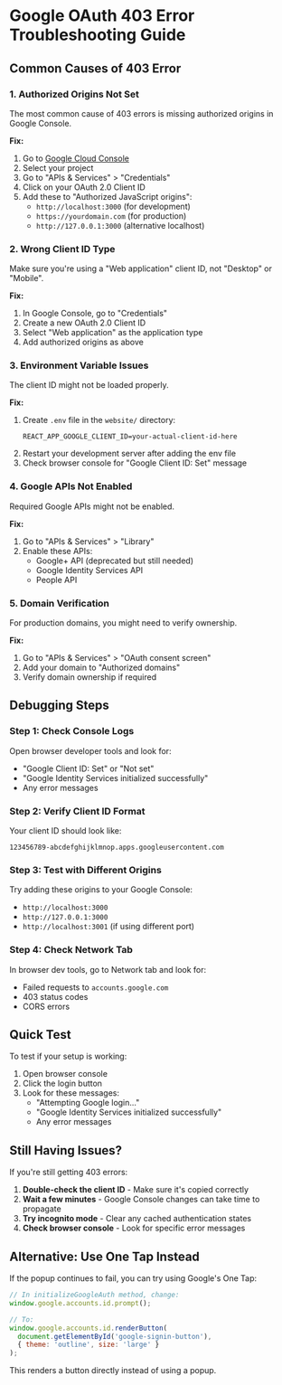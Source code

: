 # Google OAuth 403 Error Troubleshooting Guide

## Common Causes of 403 Error

### 1. **Authorized Origins Not Set**
The most common cause of 403 errors is missing authorized origins in Google Console.

**Fix:**
1. Go to [Google Cloud Console](https://console.developers.google.com/)
2. Select your project
3. Go to "APIs & Services" > "Credentials"
4. Click on your OAuth 2.0 Client ID
5. Add these to "Authorized JavaScript origins":
   - `http://localhost:3000` (for development)
   - `https://yourdomain.com` (for production)
   - `http://127.0.0.1:3000` (alternative localhost)

### 2. **Wrong Client ID Type**
Make sure you're using a "Web application" client ID, not "Desktop" or "Mobile".

**Fix:**
1. In Google Console, go to "Credentials"
2. Create a new OAuth 2.0 Client ID
3. Select "Web application" as the application type
4. Add authorized origins as above

### 3. **Environment Variable Issues**
The client ID might not be loaded properly.

**Fix:**
1. Create `.env` file in the `website/` directory:
   ```
   REACT_APP_GOOGLE_CLIENT_ID=your-actual-client-id-here
   ```
2. Restart your development server after adding the env file
3. Check browser console for "Google Client ID: Set" message

### 4. **Google APIs Not Enabled**
Required Google APIs might not be enabled.

**Fix:**
1. Go to "APIs & Services" > "Library"
2. Enable these APIs:
   - Google+ API (deprecated but still needed)
   - Google Identity Services API
   - People API

### 5. **Domain Verification**
For production domains, you might need to verify ownership.

**Fix:**
1. Go to "APIs & Services" > "OAuth consent screen"
2. Add your domain to "Authorized domains"
3. Verify domain ownership if required

## Debugging Steps

### Step 1: Check Console Logs
Open browser developer tools and look for:
- "Google Client ID: Set" or "Not set"
- "Google Identity Services initialized successfully"
- Any error messages

### Step 2: Verify Client ID Format
Your client ID should look like:
```
123456789-abcdefghijklmnop.apps.googleusercontent.com
```

### Step 3: Test with Different Origins
Try adding these origins to your Google Console:
- `http://localhost:3000`
- `http://127.0.0.1:3000`
- `http://localhost:3001` (if using different port)

### Step 4: Check Network Tab
In browser dev tools, go to Network tab and look for:
- Failed requests to `accounts.google.com`
- 403 status codes
- CORS errors

## Quick Test

To test if your setup is working:

1. Open browser console
2. Click the login button
3. Look for these messages:
   - "Attempting Google login..."
   - "Google Identity Services initialized successfully"
   - Any error messages

## Still Having Issues?

If you're still getting 403 errors:

1. **Double-check the client ID** - Make sure it's copied correctly
2. **Wait a few minutes** - Google Console changes can take time to propagate
3. **Try incognito mode** - Clear any cached authentication states
4. **Check browser console** - Look for specific error messages

## Alternative: Use One Tap Instead

If the popup continues to fail, you can try using Google's One Tap:

```javascript
// In initializeGoogleAuth method, change:
window.google.accounts.id.prompt();

// To:
window.google.accounts.id.renderButton(
  document.getElementById('google-signin-button'),
  { theme: 'outline', size: 'large' }
);
```

This renders a button directly instead of using a popup.
